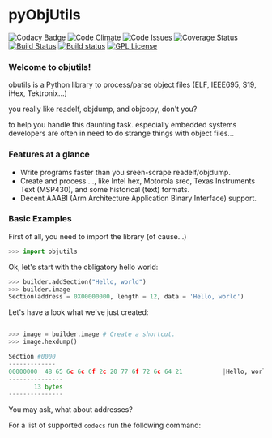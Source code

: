 pyObjUtils
==========

[![Codacy Badge](https://api.codacy.com/project/badge/grade/a19c06fc898f4f87b680694956302dab)](https://www.codacy.com/app/cpu12-gems/objutils)
[![Code Climate](https://codeclimate.com/github/christoph2/objutils/badges/gpa.svg)](https://codeclimate.com/github/christoph2/objutils)
[![Code Issues](https://www.quantifiedcode.com/api/v1/project/07640eef722642e58a5d914bdc1e7784/badge.svg)](https://www.quantifiedcode.com/app/project/07640eef722642e58a5d914bdc1e7784)
[![Coverage Status](https://coveralls.io/repos/github/christoph2/objutils/badge.svg?branch=master)](https://coveralls.io/github/christoph2/objutils?branch=master)
[![Build Status](https://travis-ci.org/christoph2/objutils.svg)](https://travis-ci.org/christoph2/objutils)
[![Build status](https://ci.appveyor.com/api/projects/status/owpi324b6wbwocq9?svg=true)](https://ci.appveyor.com/project/christoph2/objutils)
[![GPL License](http://img.shields.io/badge/license-GPL-blue.svg)](http://opensource.org/licenses/GPL-2.0)

### Welcome to objutils!
obutils is a Python library to process/parse 
object files (ELF, IEEE695, S19, iHex, Tektronix...)

you really like readelf, objdump, and objcopy, don't you?

to help you handle this daunting task.
especially embedded systems developers are often in need to do
strange things with object files...

### Features at a glance

- Write programs faster than you sreen-scrape readelf/objdump.
- Create and process ..., like Intel hex, Motorola srec, 
  Texas Instruments Text (MSP430), and some historical (text) formats.
- Decent AAABI (Arm Architecture Application Binary Interface) support.


### Basic Examples


First of all, you need to import the library (of cause...)
 
``` python
>>> import objutils
```

Ok, let's start with the obligatory hello world:

``` python
>>> builder.addSection("Hello, world")
>>> builder.image
Section(address = 0X00000000, length = 12, data = 'Hello, world')

```

Let's have a look what we've just created:

```python

>>> image = builder.image # Create a shortcut.
>>> image.hexdump()

Section #0000
-------------
00000000  48 65 6c 6c 6f 2c 20 77 6f 72 6c 64 21           |Hello, world!   |
---------------
       13 bytes
---------------
```


You may ask, what about addresses?


For a list of supported `codecs` run the following command:


